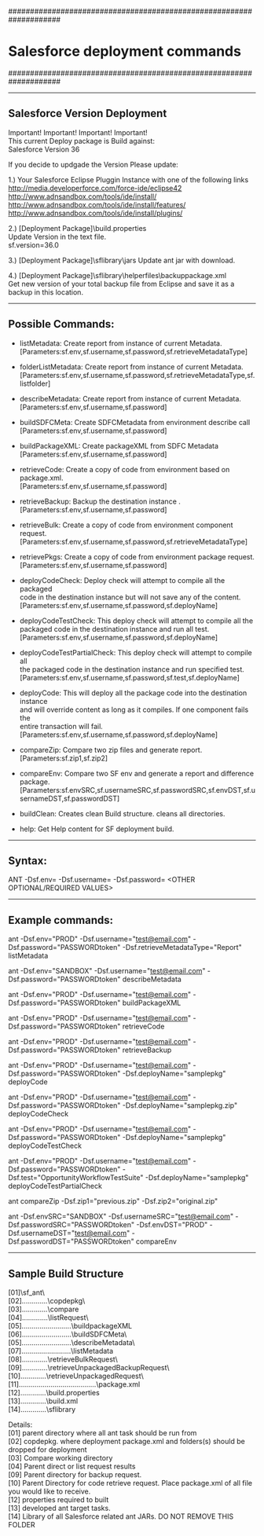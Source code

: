 ####################################################################
# Salesforce deployment commands
#################################################################### 

----------------------------------------------
Salesforce Version Deployment
----------------------------------------------
Important! Important! Important! Important!  
This current Deploy package is Build against:  
Salesforce Version 36  
  
If you decide to updgade the Version Please update: 
  
1.) Your Salesforce Eclipse Pluggin Instance with one of the following links  
http://media.developerforce.com/force-ide/eclipse42  
http://www.adnsandbox.com/tools/ide/install/  
http://www.adnsandbox.com/tools/ide/install/features/  
http://www.adnsandbox.com/tools/ide/install/plugins/  
    
2.) [Deployment Package]\build.properties  
    Update Version in the text file.  
	sf.version=36.0  
	
3.) [Deployment Package]\sflibrary\jars
    Update ant jar with download. 	

4.) [Deployment Package]\sflibrary\helperfiles\backuppackage.xml  
	Get new version of your total backup file from Eclipse and save it as a backup in this location.  

  
----------------------   
Possible Commands:
----------------------  
- listMetadata: Create report from instance of current Metadata.  
  [Parameters:sf.env,sf.username,sf.password,sf.retrieveMetadataType]  
    
- folderListMetadata: Create report from instance of current Metadata.  
  [Parameters:sf.env,sf.username,sf.password,sf.retrieveMetadataType,sf.listfolder]  
        
- describeMetadata: Create report from instance of current Metadata.  
  [Parameters:sf.env,sf.username,sf.password]  
  
- buildSDFCMeta: Create SDFCMetadata from environment describe call  
  [Parameters:sf.env,sf.username,sf.password]  
   
- buildPackageXML: Create packageXML from SDFC Metadata  
  [Parameters:sf.env,sf.username,sf.password]  
     
- retrieveCode: Create a copy of code from environment based on package.xml.    
  [Parameters:sf.env,sf.username,sf.password]  
  
- retrieveBackup: Backup the destination instance .  
  [Parameters:sf.env,sf.username,sf.password]  
  
- retrieveBulk: Create a copy of code from environment component request.  
  [Parameters:sf.env,sf.username,sf.password,sf.retrieveMetadataType]  
    
- retrievePkgs: Create a copy of code from environment package request.  
  [Parameters:sf.env,sf.username,sf.password]  
   
- deployCodeCheck: Deploy check will attempt to compile all the packaged  
  code in the destination instance but will not save any of the content. 
  [Parameters:sf.env,sf.username,sf.password,sf.deployName]  
   
- deployCodeTestCheck:  This deploy check will attempt to compile all the   
  packaged code in the destination instance and run all test.   
  [Parameters:sf.env,sf.username,sf.password,sf.deployName]  
    
- deployCodeTestPartialCheck: This deploy check will attempt to compile all   
  the packaged code in the destination instance and run specified test.   
  [Parameters:sf.env,sf.username,sf.password,sf.test,sf.deployName]  
    
- deployCode: This will deploy all the package code into the destination instance   
  and will override content as long as it compiles. If one component fails the   
  entire transaction will fail.  
  [Parameters:sf.env,sf.username,sf.password,sf.deployName]  
    
- compareZip: Compare two zip files and generate report. 
  [Parameters:sf.zip1,sf.zip2]  
    
- compareEnv: Compare two SF env and generate a report and difference package.  
  [Parameters:sf.envSRC,sf.usernameSRC,sf.passwordSRC,sf.envDST,sf.usernameDST,sf.passwordDST]  
  
- buildClean: Creates clean Build structure. cleans all directories. 
    
- help: Get Help content for SF deployment build.  
  
----------------------  
Syntax:  
----------------------  
ANT  -Dsf.env=<value> -Dsf.username=<value> -Dsf.password=<value>  <TARGET>  <OTHER OPTIONAL/REQUIRED VALUES>  

----------------------  
Example commands:  
----------------------  
  
ant -Dsf.env="PROD" -Dsf.username="test@email.com" -Dsf.password="PASSWORDtoken" -Dsf.retrieveMetadataType="Report" listMetadata  
 
ant -Dsf.env="SANDBOX" -Dsf.username="test@email.com" -Dsf.password="PASSWORDtoken" describeMetadata
 
ant -Dsf.env="PROD" -Dsf.username="test@email.com" -Dsf.password="PASSWORDtoken" buildPackageXML
  
ant -Dsf.env="PROD" -Dsf.username="test@email.com" -Dsf.password="PASSWORDtoken" retrieveCode
  
ant -Dsf.env="PROD" -Dsf.username="test@email.com" -Dsf.password="PASSWORDtoken" retrieveBackup
  
ant -Dsf.env="PROD" -Dsf.username="test@email.com" -Dsf.password="PASSWORDtoken" -Dsf.deployName="samplepkg" deployCode  
  
ant -Dsf.env="PROD" -Dsf.username="test@email.com" -Dsf.password="PASSWORDtoken" -Dsf.deployName="samplepkg.zip" deployCodeCheck  
  
ant -Dsf.env="PROD" -Dsf.username="test@email.com" -Dsf.password="PASSWORDtoken" -Dsf.deployName="samplepkg" deployCodeTestCheck
  
ant -Dsf.env="PROD" -Dsf.username="test@email.com" -Dsf.password="PASSWORDtoken" -Dsf.test="OpportunityWorkflowTestSuite" -Dsf.deployName="samplepkg"  deployCodeTestPartialCheck  
 
ant compareZip -Dsf.zip1="previous.zip" -Dsf.zip2="original.zip"
 
ant -Dsf.envSRC="SANDBOX" -Dsf.usernameSRC="test@email.com" -Dsf.passwordSRC="PASSWORDtoken" -Dsf.envDST="PROD" -Dsf.usernameDST="test@email.com" -Dsf.passwordDST="PASSWORDtoken" compareEnv
  

----------------------
Sample Build Structure
----------------------
  
[01]\sf_ant\  
[02].............\copdepkg\  
[03].............\compare  
[04].............\listRequest\  
[05].........................\buildpackageXML  
[06].........................\buildSDFCMeta\  
[05].........................\describeMetadata\  
[07].........................\listMetadata  
[08].............\retrieveBulkRequest\  
[09].............\retrieveUnpackagedBackupRequest\  
[10].............\retrieveUnpackagedRequest\  
[11].......................................\package.xml  
[12].............\build.properties  
[13].............\build.xml  
[14].............\sflibrary  
  

Details:  
[01] parent directory where all ant task should be run from  
[02] copdepkg. where deployment package.xml and folders(s) should be dropped for deployment  
[03] Compare working directory  
[04] Parent direct or list request results  
[09] Parent directory for backup request.   
[10] Parent Directory for code retrieve request. Place package.xml of all file you would like to receive.  
[12] properties required to built  
[13] developed ant target tasks.  
[14] Library of all Salesforce related ant JARs. DO NOT REMOVE THIS FOLDER  
 


